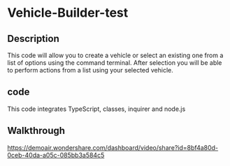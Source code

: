 # Vehicle-Builder-test

## Description
This code will allow you to create a vehicle or select an existing one from a list of options using the command terminal. After selection you will be able to perform actions from a list using your selected vehicle.

## code
This code integrates TypeScript, classes, inquirer and node.js

## Walkthrough
https://demoair.wondershare.com/dashboard/video/share?id=8bf4a80d-0ceb-40da-a05c-085bb3a584c5